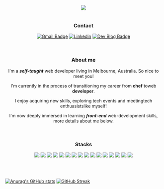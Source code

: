 <div align=center>

<img src="https://capsule-render.vercel.app/api?type=waving&color=094859&&height=300&section=header&text=Welcome!&fontSize=70&animation=fadeIn&fontColor=FFFFFF&desc=clasod2736's%20Github%20Profile&descSize=25&descAlign=58&descAlignY=60&fontAlignY=45"/>

<br>
<br>

### Contact
[![Gmail Badge](https://img.shields.io/badge/Gmail-5F939A?style=flat&logo=Gmail&logoColor=white&link=mailto:lsh6451217@gmail.com)](mailto:clasod2736@gmail.com)
[![Linkedin](http://img.shields.io/badge/linkedin-0A66C2?style=flat&logo=linkedin&link=https://learngoeson.tistory.com/)](https://www.linkedin.com/in/joon-park-772a8820b/)
[![Dev Blog Badge](http://img.shields.io/badge/-Dev%20Blog-316B83?style=flat&logo=devpost&link=https://learngoeson.tistory.com/)](https:///)
<br><br><br>
### About me
I'm a _**self-taught**_ web developer living in Melbourne, Australia. So nice to meet you!

I'm currently in the process of transitioning my career from **chef** toweb **developer**.

I enjoy acquiring new skills, exploring tech events and meetingtech enthuasistslike myself!

I'm now deeply immersed in learning _**front-end**_ web-development skills, more details about me below.
<br>
<br>
<br>
### Stacks
<img src="https://img.shields.io/badge/html5-E34F26?style=for-the-badge&logo=html5&logoColor=white">
<img src="https://img.shields.io/badge/css-1572B6?style=for-the-badge&logo=css3&logoColor=white">
<img src="https://img.shields.io/badge/javascript-F7DF1E?style=for-the-badge&logo=javascript&logoColor=black">
<img src="https://img.shields.io/badge/react-61DAFB?style=for-the-badge&logo=react&logoColor=black">
  <img src="https://img.shields.io/badge/redux-764ABC?style=for-the-badge&logo=redux&logoColor=white">
  <img src="https://img.shields.io/badge/typescript-3178C6?style=for-the-badge&logo=typescript&logoColor=white">
<img src="https://img.shields.io/badge/node.js-339933?style=for-the-badge&logo=Node.js&logoColor=white">
<img src="https://img.shields.io/badge/express-000000?style=for-the-badge&logo=express&logoColor=white">
<img src="https://img.shields.io/badge/mongoDB-47A248?style=for-the-badge&logo=MongoDB&logoColor=white">
<img src="https://img.shields.io/badge/sass-CC6699?style=for-the-badge&logo=sass&logoColor=white">
<img src="https://img.shields.io/badge/PostCSS-DD3A0A?style=for-the-badge&logo=postcss&logoColor=white">  
<img src="https://img.shields.io/badge/tailwind-06B6D4?style=for-the-badge&logo=tailwindcss&logoColor=white">
<img src="https://img.shields.io/badge/bootstrap-7952B3?style=for-the-badge&logo=bootstrap&logoColor=white">
<img src="https://img.shields.io/badge/git-F05032?style=for-the-badge&logo=git&logoColor=white">
<img src="https://img.shields.io/badge/nextjs-000000?style=for-the-badge&logo=next.js&logoColor=white">
  <img src="https://img.shields.io/badge/jest-C21325?style=for-the-badge&logo=jest&logoColor=white">

</div>

<br>
<br>
<br>

[![Anurag's GitHub stats](https://github-readme-stats.vercel.app/api?username=clasod2736&hide_border=false)](https://github.com/anuraghazra/github-readme-stats)
[![GitHub Streak](https://streak-stats.demolab.com/?user=clasod2736&width=200&hide&border=false)](https://git.io/streak-stats)

<!--
**clasod2736/clasod2736** is a ✨ _special_ ✨ repository because its `README.md` (this file) appears on your GitHub profile.

Here are some ideas to get you started:

- 🔭 I’m currently working on ...
- 🌱 I’m currently learning ...
- 👯 I’m looking to collaborate on ...
- 🤔 I’m looking for help with ...
- 💬 Ask me about ...
- 📫 How to reach me: ...
- 😄 Pronouns: ...
- ⚡ Fun fact: ...
-->
